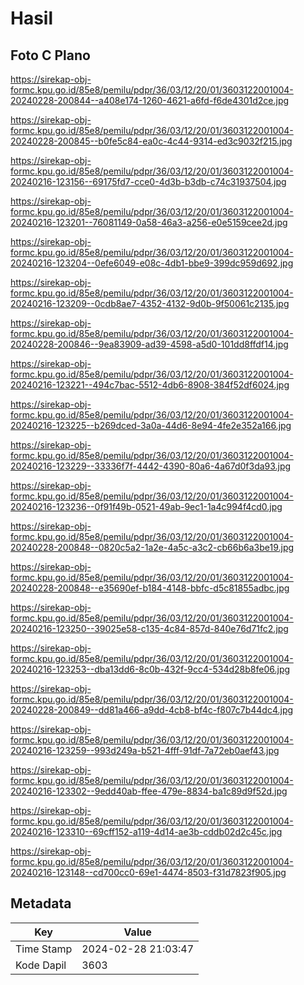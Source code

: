 # Hasil

## Foto C Plano

https://sirekap-obj-formc.kpu.go.id/85e8/pemilu/pdpr/36/03/12/20/01/3603122001004-20240228-200844--a408e174-1260-4621-a6fd-f6de4301d2ce.jpg

https://sirekap-obj-formc.kpu.go.id/85e8/pemilu/pdpr/36/03/12/20/01/3603122001004-20240228-200845--b0fe5c84-ea0c-4c44-9314-ed3c9032f215.jpg

https://sirekap-obj-formc.kpu.go.id/85e8/pemilu/pdpr/36/03/12/20/01/3603122001004-20240216-123156--69175fd7-cce0-4d3b-b3db-c74c31937504.jpg

https://sirekap-obj-formc.kpu.go.id/85e8/pemilu/pdpr/36/03/12/20/01/3603122001004-20240216-123201--76081149-0a58-46a3-a256-e0e5159cee2d.jpg

https://sirekap-obj-formc.kpu.go.id/85e8/pemilu/pdpr/36/03/12/20/01/3603122001004-20240216-123204--0efe6049-e08c-4db1-bbe9-399dc959d692.jpg

https://sirekap-obj-formc.kpu.go.id/85e8/pemilu/pdpr/36/03/12/20/01/3603122001004-20240216-123209--0cdb8ae7-4352-4132-9d0b-9f50061c2135.jpg

https://sirekap-obj-formc.kpu.go.id/85e8/pemilu/pdpr/36/03/12/20/01/3603122001004-20240228-200846--9ea83909-ad39-4598-a5d0-101dd8ffdf14.jpg

https://sirekap-obj-formc.kpu.go.id/85e8/pemilu/pdpr/36/03/12/20/01/3603122001004-20240216-123221--494c7bac-5512-4db6-8908-384f52df6024.jpg

https://sirekap-obj-formc.kpu.go.id/85e8/pemilu/pdpr/36/03/12/20/01/3603122001004-20240216-123225--b269dced-3a0a-44d6-8e94-4fe2e352a166.jpg

https://sirekap-obj-formc.kpu.go.id/85e8/pemilu/pdpr/36/03/12/20/01/3603122001004-20240216-123229--33336f7f-4442-4390-80a6-4a67d0f3da93.jpg

https://sirekap-obj-formc.kpu.go.id/85e8/pemilu/pdpr/36/03/12/20/01/3603122001004-20240216-123236--0f91f49b-0521-49ab-9ec1-1a4c994f4cd0.jpg

https://sirekap-obj-formc.kpu.go.id/85e8/pemilu/pdpr/36/03/12/20/01/3603122001004-20240228-200848--0820c5a2-1a2e-4a5c-a3c2-cb66b6a3be19.jpg

https://sirekap-obj-formc.kpu.go.id/85e8/pemilu/pdpr/36/03/12/20/01/3603122001004-20240228-200848--e35690ef-b184-4148-bbfc-d5c81855adbc.jpg

https://sirekap-obj-formc.kpu.go.id/85e8/pemilu/pdpr/36/03/12/20/01/3603122001004-20240216-123250--39025e58-c135-4c84-857d-840e76d71fc2.jpg

https://sirekap-obj-formc.kpu.go.id/85e8/pemilu/pdpr/36/03/12/20/01/3603122001004-20240216-123253--dba13dd6-8c0b-432f-9cc4-534d28b8fe06.jpg

https://sirekap-obj-formc.kpu.go.id/85e8/pemilu/pdpr/36/03/12/20/01/3603122001004-20240228-200849--dd81a466-a9dd-4cb8-bf4c-f807c7b44dc4.jpg

https://sirekap-obj-formc.kpu.go.id/85e8/pemilu/pdpr/36/03/12/20/01/3603122001004-20240216-123259--993d249a-b521-4fff-91df-7a72eb0aef43.jpg

https://sirekap-obj-formc.kpu.go.id/85e8/pemilu/pdpr/36/03/12/20/01/3603122001004-20240216-123302--9edd40ab-ffee-479e-8834-ba1c89d9f52d.jpg

https://sirekap-obj-formc.kpu.go.id/85e8/pemilu/pdpr/36/03/12/20/01/3603122001004-20240216-123310--69cff152-a119-4d14-ae3b-cddb02d2c45c.jpg

https://sirekap-obj-formc.kpu.go.id/85e8/pemilu/pdpr/36/03/12/20/01/3603122001004-20240216-123148--cd700cc0-69e1-4474-8503-f31d7823f905.jpg


## Metadata

| Key        | Value               |
| ---------- | ------------------- |
| Time Stamp | 2024-02-28 21:03:47 |
| Kode Dapil | 3603                |



